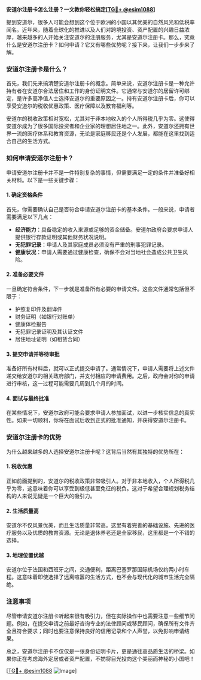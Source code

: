**安道尔注册卡怎么注册？一文教你轻松搞定[[TG💪+ @esim1088](https://t.me/s/esim1088)]**

提到安道尔，很多人可能会想到这个位于欧洲的小国以其优美的自然风光和低税率闻名。近年来，随着全球化的推进以及人们对跨境投资、资产配置的兴趣日益浓厚，越来越多的人开始关注安道尔的注册服务，尤其是安道尔注册卡。那么，究竟什么是安道尔注册卡？如何申请？它又有哪些优势呢？接下来，让我们一步步来了解。

### 安道尔注册卡是什么？

首先，我们先来搞清楚安道尔注册卡的概念。简单来说，安道尔注册卡是一种允许持有者在安道尔合法居住和工作的身份证明文件。它通常与安道尔的居留许可绑定，是许多高净值人士选择安道尔的重要原因之一。持有安道尔注册卡后，你可以享受安道尔的税收优惠政策、医疗保障以及教育福利等。

安道尔的税收政策相对宽松，尤其对于非本地收入的个人所得税几乎为零。这使得安道尔成为了很多国际投资者和企业家的理想居住地之一。此外，安道尔还拥有世界一流的医疗体系和教育资源，无论是家庭移民还是个人发展，都能在这里找到适合自己的生活方式。

### 如何申请安道尔注册卡？

申请安道尔注册卡并不是一件特别复杂的事情，但需要满足一定的条件并准备好相关材料。以下是一些关键步骤：

#### 1. 确定资格条件

首先，你需要确认自己是否符合申请安道尔注册卡的基本条件。一般来说，申请者需要满足以下几点：
- **经济能力**：具备稳定的收入来源或足够的资金储备。安道尔政府会要求申请人提供银行存款证明或其他财务状况说明。
- **无犯罪记录**：申请人及其家庭成员必须没有严重的刑事犯罪记录。
- **健康状况**：申请人需要通过健康检查，确保不会对当地社会造成公共卫生风险。

#### 2. 准备必要文件

一旦确定符合条件，下一步就是准备所有必要的申请文件。这些文件通常包括但不限于：
- 护照复印件及翻译件
- 财务证明（如银行对账单）
- 健康体检报告
- 无犯罪记录证明及其认证文件
- 居住地址证明（如租赁合同）

#### 3. 提交申请并等待审批

准备好所有材料后，就可以正式提交申请了。通常情况下，申请人需要将上述文件递交给安道尔的相关政府部门，并支付相应的申请费用。之后，政府会对你的申请进行审核，这一过程可能需要几周到几个月的时间。

#### 4. 面试与最终批准

在某些情况下，安道尔政府可能会要求申请人参加面试，以进一步核实信息的真实性。如果一切顺利，你将在面试后收到正式的批准通知，并获得安道尔注册卡。

### 安道尔注册卡的优势

为什么越来越多的人选择安道尔注册卡呢？这背后当然有其独特的优势所在：

#### 1. 税收优惠

正如前面提到的，安道尔的税收政策非常吸引人。对于非本地收入，个人所得税几乎为零，这意味着你可以享受到极低甚至免征的税负。这对于希望合理规划税务结构的人来说无疑是一个巨大的吸引力。

#### 2. 生活质量高

安道尔不仅风景优美，而且生活质量非常高。这里有着完善的基础设施、先进的医疗服务以及优质的教育资源。无论是退休养老还是全家移民，这里都是一个不错的选择。

#### 3. 地理位置优越

安道尔位于法国和西班牙之间，交通便利，距离巴塞罗那国际机场仅约两小时车程。这意味着即使选择了远离喧嚣的生活方式，也不会与现代化的城市生活完全隔绝。

### 注意事项

尽管申请安道尔注册卡听起来很有吸引力，但在实际操作中也需要注意一些细节问题。例如，在提交申请之前最好咨询专业的法律顾问或移民顾问，确保所有文件齐全且符合要求；同时也要注意保持良好的信用记录和个人声誉，以免影响申请结果。

总之，安道尔注册卡不仅仅是一张身份证明卡片，更是通往高品质生活的桥梁。如果你正在考虑海外定居或者资产配置，不妨将目光投向这个美丽而神秘的小国吧！

[[TG💪+ @esim1088](https://t.me/s/esim1088) ![Image](https://i.postimg.cc/4NQfJmqS/Snipaste-2025-05-13-00-14-12.png)]